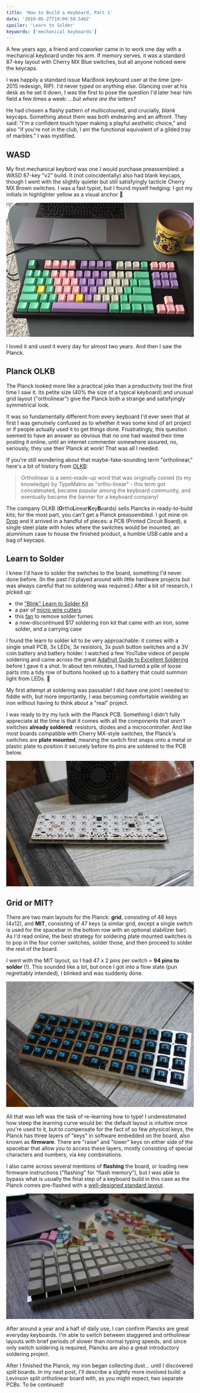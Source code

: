 ```yaml
---
title: 'How to Build a Keyboard, Part 1'
date: '2019-05-27T19:09:59.546Z'
spoiler: 'Learn to Solder'
keywords: ['mechanical keyboards']
---
```


A few years ago, a friend and coworker came in to work one day with a mechanical keyboard under his arm. If memory serves, it was a standard 87-key layout with Cherry MX Blue switches, but all anyone noticed were the keycaps.

I was happily a standard issue MacBook keyboard user at the time (pre-2015 redesign, RIP). I'd never typed on anything else. Glancing over at his desk as he set it down, I was the first to pose the question I'd later hear him field a few times a week: _...but where are the letters?_

He had chosen a flashy pattern of multicoloured, and crucially, _blank_ keycaps. Something about them was both endearing and an affront. They said: "I'm a confident touch typer making a playful aesthetic choice," and also "if you're not in the club, I am the functional equivalent of a gilded tray of marbles." I was mystified.

## WASD

My first mechanical keybord was one I would purchase preassembled: a WASD 87-key "v2" build. It (not coincidentally) also had blank keycaps, though I went with the slightly quieter but still satisfyingly tacticle Cherry MX Brown switches. I was a fast typist, but I found myself hedging: I got my initials in highlighter yellow as a visual anchor 💛

![My first mechanical keyboard: WASD 87-key with Cherry MX Brown switches and seafoam green, pink, purple, grey and yellow keycaps](./wasd1.jpg)

I loved it and used it every day for almost two years. And then I saw the Planck.

## Planck OLKB

The Planck looked more like a practical joke than a productivity tool the first time I saw it. Its petite size (40% the size of a typical keyboard) and unusual grid layout ("ortholinear") give the Planck both a strange and satisfyingly symmetrical look.

It was so fundamentally different from every keyboard I'd ever seen that at first I was genuinely confused as to whether it was some kind of art project or if people actually used it to get things done. Frustratingly, this question seemed to have an answer so obvious that no one had wasted their time posting it online, until an internet commenter somewhere assured, no, seriously, they use their Planck at work! That was all I needed.

If you're still wondering about that maybe-fake-sounding term "ortholinear," here's a bit of history from [OLKB](https://olkb.com/reference/primer):

> Ortholinear is a semi-made-up word that was originally coined (to my knowledge) by TypeMatrix as "ortho-linear" - this term got concatenated, became popular among the keyboard community, and eventually became the banner for a keyboard company!

The company OLKB (**O**rtho**L**inear**K**ey**B**oards) sells Plancks in ready-to-build kits; for the most part, you can't get a Planck preassembled. I got mine on [Drop](https://drop.com/buy/planck-mechanical-keyboard) and it arrived in a handful of pieces: a PCB (Printed Circuit Board), a single steel plate with holes where the switches would be mounted, an alumninum case to house the finished product, a humble USB cable and a bag of keycaps.

## Learn to Solder

I knew I'd have to solder the switches to the board, something I'd never done before. (In the past I'd played around with little hardware projects but was always careful that no soldering was required.) After a bit of research, I picked up:

- the ["Blink" Learn to Solder Kit](https://www.amazon.com/gp/product/B017S00DJ2/ref=ppx_yo_dt_b_asin_title_o07_s00?ie=UTF8&psc=1)
- a pair of [micro wire cutters](https://www.amazon.com/gp/product/B00FZPDG1K/ref=ppx_yo_dt_b_asin_title_o06_s00?ie=UTF8&psc=1)
- this [fan](https://www.amazon.com/gp/product/B0711LFYJ1/ref=ppx_yo_dt_b_asin_title_o09_s00?ie=UTF8&psc=1) to remove solder fumes
- a now-discontinued \$17 soldering iron kit that came with an iron, some solder, and a carrying case

I found the learn to solder kit to be very approachable: it comes with a single small PCB, 3x LEDs, 3x resistors, 3x push button switches and a 3V coin battery and battery holder. I watched a few YouTube videos of people soldering and came across the great [Adafruit Guide to Excellent Soldering](https://learn.adafruit.com/adafruit-guide-excellent-soldering/common-problems) before I gave it a shot. In about ten minutes, I had turned a pile of loose parts into a tidy row of buttons hooked up to a battery that could summon light from LEDs. 🤯

My first attempt at soldering was passable! I did have one joint I needed to fiddle with, but more importantly, I was becoming comfortable wielding an iron without having to think about a "real" project.

I was ready to try my luck with the Planck PCB. Something I didn't fully appreciate at the time is that it comes with all the components that _aren't_ switches **already soldered**: resistors, diodes and a microcontroller. And like most boards compatible with Cherry MX-style switches, the Planck's switches are **plate mounted**, meaning the switch first snaps onto a metal or plastic plate to position it securely before its pins are soldered to the PCB below.

![Planck build in progress, with switches mounted to the plate and soldered to the PCB. As this was my first build, I didn't take nearly close enough shots to capture the details, but in this case it's for the best :)](./olkb3.jpg)

## Grid or MIT?

There are two main layouts for the Planck: **grid**, consisting of 48 keys (4x12), and **MIT**, consisting of 47 keys (a similar grid, except a single switch is used for the spacebar in the bottom row with an optional stabilizer bar). As I'd read online, the best strategy for soldering plate mounted switches is to pop in the four corner switches, solder those, and then proceed to solder the rest of the board.

I went with the MIT layout, so I had 47 x 2 pins per switch = **94 pins to solder** (!). This sounded like a lot, but once I got into a flow state (pun regrettably intended), I blinked and was suddenly done.

![Planck keyboard, Cherry MX Blue switches soldered and the top plate sitting in the case. No keycaps yet](./olkb4.jpg)

All that was left was the task of re-learning how to type! I underestimated how steep the learning curve would be: the default layout is intuitive once you're used to it, but to compensate for the fact of so few _physical_ keys, the Planck has three layers of "keys" in software embedded on the board, also known as **firmware**. There are "raise" and "lower" keys on either side of the spacebar that allow you to access these layers, mostly consisting of special characters and numbers, via key combinations.

I also came across several mentions of **flashing** the board, or loading new firmware instructions ("flashing" for "flash memory"), but I was able to bypass what is usually the final step of a keyboard build in this case as the Planck comes pre-flashed with a [well-designed standard layout](https://qmk.fm/keyboards/planck/).

![My second keyboard, a Planck OLKB, with beige XDA PBT blank keycaps which have a uniform profile](./olkb2.jpg)

After around a year and a half of daily use, I can confirm Plancks are great everyday keyboards. I'm able to switch between staggered and ortholinear layouts with brief periods of slower than normal typing speeds, and since only switch soldering is required, Plancks are also a great introductory soldering project.

After I finished the Planck, my iron began collecting dust... until I discovered _split_ boards. In my next post, I'll describe a slightly more involved build: a Levinson split ortholinear board with, as you might expect, two separate PCBs. To be continued!
